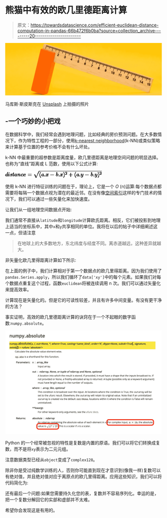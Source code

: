 # 熊猫中有效的欧几里德距离计算

> 原文：<https://towardsdatascience.com/efficient-euclidean-distance-computation-in-pandas-66b472f6b0ba?source=collection_archive---------20----------------------->

![](img/23d38a1db9bfcfbdaf20b6d6c417ac70.png)

马库斯·斯皮斯克在 [Unsplash](https://unsplash.com/s/photos/ruler?utm_source=unsplash&utm_medium=referral&utm_content=creditCopyText) 上拍摄的照片

## -一个巧妙的小把戏

在数据科学中，我们经常会遇到地理问题，比如经典的房价预测问题。在大多数情况下，作为特性工程的一部分，使用[k-nearest neighborhood](https://en.wikipedia.org/wiki/K-nearest_neighbors_algorithm)(k-NN)或类似策略来计算基于位置的参考价格不会有什么坏处。

k-NN 中最重要的超参数是距离度量，欧几里德距离是地理空间问题的明显选择。也称为“直线”距离或 L 范数，使用以下公式计算:

![](img/189922552fd40a74080da5c71e19af45.png)

使用 k-NN 进行特征训练的问题在于，理论上，它是一个 *O* (n)运算:每个数据点都需要将每隔一个数据点视为潜在的最近邻。在没有像[空间索引](https://en.wikipedia.org/wiki/Spatial_database#Spatial_index)这样的专门技术的情况下，我们可以通过一些矢量化来加快速度。

让我们从一组地理空间数据点开始:

我们通常不直接从`latitude`和`longitude`计算欧氏距离。相反，它们被投影到地理上适当的坐标系中，其中`x`和`y`共享相同的单位。我将在以后的帖子中详细阐述这一点，但请注意

> 在地球上的大多数地方，东北纬度与经度不同。离赤道越远，这种差异就越大。

非矢量化欧几里得距离计算如下所示:

在上面的例子中，我们计算相对于第一个数据点的欧几里得距离。因为我们使用了`pandas.Series.apply`，所以我们循环了`data['xy']`中的每个元素。如果我们对每个数据点重复这个过程，函数`euclidean`将被连续调用 n 次。我们可以通过矢量化来提高效率。

计算现在是矢量化的。但是它的可读性较差，并且有许多中间变量。有没有更干净的方法？

事实证明，高效的欧几里德距离计算的诀窍在于一个不起眼的数字函数:`numpy.absolute`。

![](img/255a895897b38d36cbd8fb4105e2cdee.png)

Python 的一个经常被忽视的特性是复数是内置的原语。我们可以将它们转换成复数，而不是将`xy`表示为二元元组。

注意数据类型已经从`object`变成了`complex128`。

除非你是受过纯数学训练的人，否则你可能直到现在才意识到(像我一样)复数可以有绝对值，并且绝对值对应于离原点的欧几里得距离。应用这些知识，我们可以将代码简化为:

还有最后一个问题:如果您需要持久化您的表，复数并不容易序列化。幸运的是，把一个复数分解回它的实部和虚部并不太难。

希望你会发现这是有用的。